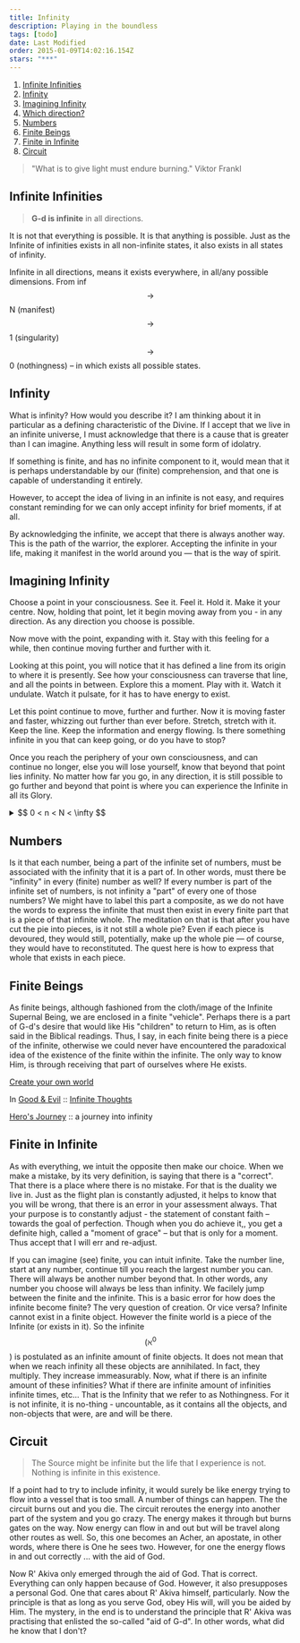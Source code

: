 ```yaml
---
title: Infinity
description: Playing in the boundless
tags: [todo]
date: Last Modified
order: 2015-01-09T14:02:16.154Z
stars: "***"
---
```


1. [Infinite Infinities](#infinite-infinities)
2. [Infinity](#infinity)
3. [Imagining Infinity](#imagining-infinity)
4. [Which direction?](#which-direction)
5. [Numbers](#numbers)
6. [Finite Beings](#finite-beings)
7. [Finite in Infinite](#finite-in-infinite)
8. [Circuit](#circuit)

> "What is to give light must endure burning." Viktor Frankl

## Infinite Infinities

> **G-d is infinite** in all directions.

It is not that everything is possible. It is that anything is possible. Just as the Infinite of infinities exists in all non-infinite states, it also exists in all states of infinity.

Infinite in all directions, means it exists everywhere, in all/any possible dimensions. From inf $$\rightarrow$$ N (manifest) $$\rightarrow$$ 1 (singularity) $$\rightarrow$$ 0 (nothingness) &ndash; in which exists all possible states.

## Infinity

What is infinity? How would you describe it? I am thinking about it in particular as a defining characteristic of the Divine.
If I accept that we live in an infinite universe, I must acknowledge that there is a cause that is greater than I can imagine. Anything less will result in some form of idolatry.

If something is finite, and has no infinite component to it, would mean that it is perhaps understandable by our (finite) comprehension, and that one is capable of understanding it entirely.

However, to accept the idea of living in an infinite is not easy, and requires constant reminding for we can only accept infinity for brief moments, if at all.

By acknowledging the infinite, we accept that there is always another way. This is the path of the warrior, the explorer. Accepting the infinite in your life, making it manifest in the world around you &mdash; that is the way of spirit.

## Imagining Infinity

Choose a point in your consciousness. See it. Feel it. Hold it. Make it your centre. Now, holding that point, let it begin moving away from you - in any direction. As any direction you choose is possible.

Now move with the point, expanding with it. Stay with this feeling for a while, then continue moving further and further with it.

Looking at this point, you will notice that it has defined a line from its origin to where it is presently. See how your consciousness can traverse that line, and all the points in between. Explore this a moment. Play with it. Watch it undulate. Watch it pulsate, for it has to have energy to exist.

Let this point continue to move, further and further. Now it is moving faster and faster, whizzing out further than ever before. Stretch, stretch with it. Keep the line. Keep the information and energy flowing. Is there something infinite in you that can keep going, or do you have to stop?

Once you reach the periphery of your own consciousness, and can continue no longer, else you will lose yourself, know that beyond that point lies infinity. No matter how far you go, in any direction, it is still possible to go further and beyond that point is where you can experience the Infinite in all its Glory.

<details>
<summary class='button is-outlined'>
 $$ 0 < n < N < \infty $$ &nbsp;<i class='fa fa-solid fa-caret-down'></i>
</summary>
<p>
No matter how large $$ N $$ is, even choosing the highest number you can imagine for this $$ N $$, these is always another number, say $$ N+1 $$, that is larger than $$ N $$, but less than $$\infty$$. This is a simple definition of infinity: as the "number" that is always larger than the largest number we can think of.
</p>

## Which direction?

> Which way [ inf $$\leftrightarrow$$ 1 ]?

Any narrative that attemps to describe the "real" world(s) we live can only be approached from one of two perspectives:

1. Outside [ $$ \infty \rightarrow 1 $$]:
   From the perspective of the infinite to the finite;
2. Inside [ $$ 1 \rightarrow \infty $$ ]:
   From the separate point of individual consciousness expanding into the unknown realms of the possibly infinite.

This is the gap that the finite can never bridge, because the finite cannot contain the infinite whereas the infinite can contain an unimaginable amount of finities.

Notice that the quest goes from 1 to $$\infty$$. This is because 1 (one) is the first, the beginning. There has to exist at least 1 for anything to exist. And from that 1 an infinity can grow.

The journey from 1 $$\rightarrow$$ 0 (zero) has similarities, and is often referred to as the infinitesimals, which is the mathematics of the infinity small. Thus in the same way, we can get infinity close to zero, but never really attain it (except mathematically).

</details>

## Numbers

Is it that each number, being a part of the infinite set of numbers, must be associated with the infinity that it is a part of. In other words, must there be "infinity" in every (finite) number as well? If every number is part of the infinite set of numbers, is not infinity a "part" of every one of those numbers? We might have to label this part a composite, as we do not have the words to express the infinite that must then exist in every finite part that is a piece of that infinite whole. The meditation on that is that after you have cut the pie into pieces, is it not still a whole pie? Even if each piece is devoured, they would still, potentially, make up the whole pie &mdash; of course, they would have to reconstituted. The quest here is how to express that whole that exists in each piece.

## Finite Beings

As finite beings, although fashioned from the cloth/image of the Infinite Supernal Being, we are enclosed in a finite "vehicle". Perhaps there is a part of G-d's desire that would like His "children" to return to Him, as is often said in the Biblical readings. Thus, I say, in each finite being there is a piece of the infinite, otherwise we could never have encountered the paradoxical idea of the existence of the finite within the infinite. The only way to know Him, is through receiving that part of ourselves where He exists.

[Create your own world](../../neshama/create_world/)

In [Good & Evil](../../neshama/good_evil/) :: [Infinite Thoughts](/posts/neshama/good_evil/index.html#infinite-thoughts)

[Hero's Journey](../../neshama/journey/) :: a journey into infinity

## Finite in Infinite

As with everything, we intuit the opposite then make our choice. When we make a mistake, by its very definition, is saying that there is a "correct". That there is a place where there is no mistake. For that is the duality we live in. Just as the flight plan is constantly adjusted, it helps to know that you will be wrong, that there is an error in your assessment always. That your purpose is to constantly adjust - the statement of constant faith – towards the goal of perfection. Though when you do achieve it,, you get a definite high, called a "moment of grace" – but that is only for a moment. Thus accept that I will err and re-adjust.

If you can imagine (see) finite, you can intuit infinite. Take the number line, start at any number, continue till you reach the largest number you can. There will always be another number beyond that. In other words, any number you choose will always be less than infinity. We facilely jump between the finite and the infinite. This is a basic error for how does the infinite become finite? The very question of creation. Or vice versa?
Infinite cannot exist in a finite object. However the finite world is a piece of the Infinite (or exists in it). So the infinite $$({\aleph}^0$$) is postulated as an infinite amount of finite objects. It does not mean that when we reach infinity all these objects are annihilated. In fact, they multiply. They increase immeasurably. Now, what if there is an infinite amount of these infinities? What if there are infinite amount of infinities infinite times, etc... That is the Infinity that we refer to as Nothingness. For it is not infinite, it is no-thing - uncountable, as it contains all the objects, and non-objects that were, are and will be there.

## Circuit

> The Source might be infinite but the life that I experience is not. Nothing is infinite in this existence.

If a point had to try to include infinity, it would surely be like energy trying to flow into a vessel that is too small. A number of things can happen. The the circuit burns out and you die. The circuit reroutes the energy into another part of the system and you go crazy. The energy makes it through but burns gates on the way. Now energy can flow in and out but will be travel along other routes as well. So, this one becomes an Acher, an apostate, in other words, where there is One he sees two.  However, for one the energy flows in and out correctly ... with the aid of God.

Now R' Akiva only emerged through the aid of God. That is correct. Everything can only happen because of God. However, it also presupposes a personal God. One that cares about R' Akiva himself, particularly. Now the principle is that as long as you serve God, obey His will, will you be aided by Him. The mystery, in the end is to understand the principle that R' Akiva was practising that enlisted the so-called "aid of G-d". In other words, what did he know that I don't?
